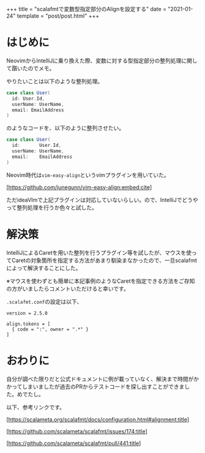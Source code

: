 +++
title = "scalafmtで変数型指定部分のAlignを設定する"
date = "2021-01-24"
template = "post/post.html"
+++

# はじめに
NeovimからIntelliJに乗り換えた際、変数に対する型指定部分の整列処理に関して躓いたのでメモ。
<!-- more -->

やりたいことは以下のような整列処理。
```scala
case class User(
  id: User.Id,
  userName: UserName,
  email: EmailAddress
)
```
のようなコードを、以下のように整列させたい。
```scala
case class User(
  id:       User.Id,
  userName: UserName,
  email:    EmailAddress
)
```

Neovim時代は`vim-easy-align`というvimプラグインを用いていた。

[https://github.com/junegunn/vim-easy-align:embed:cite]

ただideaVImで上記プラグインは対応していないらしい。ので、IntelliJでどうやって整列処理を行うか色々と試した。

# 解決策
IntelliJによるCaretを用いた整列を行うプラグイン等を試したが、マウスを使ってCaretの対象箇所を指定する方法があまり馴染まなかったので、一旦scalafmtによって解決することにした。

※マウスを使わずとも簡単に本記事例のようなCaretを指定できる方法をご存知の方がいましたらコメントいただけると幸いです。

`.scalafmt.conf`の設定は以下、
```
version = 2.5.0

align.tokens = [
  { code = ":", owner = ".*" }
]
```

# おわりに
自分が調べた限りだと公式ドキュメントに例が載っていなく、解決まで時間がかかってしまいましたが過去のPRからテストコードを探し出すことができました。めでたし。

以下、参考リンクです。

[https://scalameta.org/scalafmt/docs/configuration.html#alignment:title]

[https://github.com/scalameta/scalafmt/issues/174:title]

[https://github.com/scalameta/scalafmt/pull/441:title]
